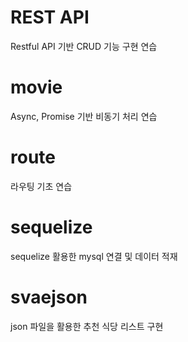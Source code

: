 # REST API
Restful API 기반 CRUD 기능 구현 연습

# movie
Async, Promise 기반 비동기 처리 연습

# route
라우팅 기초 연습

# sequelize
sequelize 활용한 mysql 연결 및 데이터 적재

# svaejson
json 파일을 활용한 추천 식당 리스트 구현
